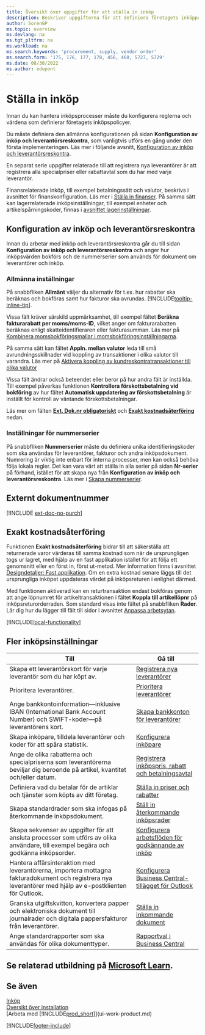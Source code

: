 ```yaml
---
title: Översikt över uppgifter för att ställa in inköp
description: Beskriver uppgifterna för att definiera företagets inköppolicyer och registrerar inköpsprocesserna.
author: SorenGP
ms.topic: overview
ms.devlang: na
ms.tgt_pltfrm: na
ms.workload: na
ms.search.keywords: 'procurement, supply, vendor order'
ms.search.form: '175, 176, 177, 178, 456, 460, 5727, 5729'
ms.date: 08/30/2022
ms.author: edupont
---
```

# Ställa in inköp

Innan du kan hantera inköpsprocesser måste du konfigurera reglerna och värdena som definierar företagets inköpspolicyer.

Du måste definiera den allmänna konfigurationen på sidan **Konfiguration av inköp och leverantörsreskontra**, som vanligtvis utförs en gång under den första implementeringen. Läs mer i följande avsnitt, [Konfiguration av inköp och leverantörsreskontra](#purchases-and-payables-setup).

En separat serie uppgifter relaterade till att registrera nya leverantörer är att registrera alla specialpriser eller rabattavtal som du har med varje leverantör.

Finansrelaterade inköp, till exempel betalningssätt och valutor, beskrivs i avsnittet för finanskonfiguration. Läs mer i [Ställa in finanser](finance-setup-finance.md). På samma sätt kan lagerrelaterade inköpsinställningar, till exempel enheter och artikelspårningskoder, finnas i [avsnittet lagerinställningar](inventory-setup-inventory.md).

## Konfiguration av inköp och leverantörsreskontra

Innan du arbetar med inköp och leverantörsreskontra går du till sidan **Konfiguration av inköp och leverantörsreskontra** och anger hur inköpsvärden bokförs och de nummerserier som används för dokument om leverantörer och inköp.

### Allmänna inställningar

På snabbfliken **Allmänt** väljer du alternativ för t.ex. hur rabatter ska beräknas och bokföras samt hur fakturor ska avrundas. [!INCLUDE[tooltip-inline-tip](includes/tooltip-inline-tip_md.md)].

Vissa fält kräver särskild uppmärksamhet, till exempel fältet **Beräkna fakturarabatt per moms/moms-ID**, vilket anger om fakturarabatten beräknas enligt skatteidentifieraren eller fakturasumman. Läs mer på [Kombinera momsbokföringsmallar i momsbokföringsinställningarna](finance-setup-vat.md#combine-vat-posting-groups-in-vat-posting-setups).

På samma sätt kan fältet **Appln. mellan valutor** leda till små avrundningsskillnader vid koppling av transaktioner i olika valutor till varandra. Läs mer på [Aktivera koppling av kundreskontratransaktioner till olika valutor](finance-how-enable-application-ledger-entries-different-currencies.md)

Vissa fält ändrar också beteendet eller beror på hur andra fält är inställda. Till exempel påverkas funktionen **Kontrollera förskottsbetalning vid bokföring** av hur fältet **Automatisk uppdatering av förskottsbetalning** är inställt för kontroll av väntande förskottsbetalningar.

Läs mer om fälten [**Ext. Dok.nr obligatoriskt**](#external-document-number) och [**Exakt kostnadsåterföring**](#exact-cost-reversing) nedan.

### Inställningar för nummerserier

På snabbfliken **Nummerserier** måste du definiera unika identifieringskoder som ska användas för leverantörer, fakturor och andra inköpsdokument. Numrering är viktig inte enbart för interna processer, men kan också behöva följa lokala regler. Det kan vara värt att ställa in alla serier på sidan **Nr-serier** på förhand, istället för att skapa nya från **Konfiguration av inköp och leverantörsreskontra**. Läs mer i [Skapa nummerserier](ui-create-number-series.md).

## Externt dokumentnummer

[!INCLUDE [ext-doc-no-purch](includes/ext-doc-no-purch.md)]

## Exakt kostnadsåterföring

Funktionen **Exakt kostnadsåterföring** bidrar till att säkerställa att returnerade varor värderas till samma kostnad som när de ursprungligen togs ur lagret, med hjälp av en fast applikation istället för att följa ett genomsnitt eller en först in, först ut-metod. Mer information finns i avsnittet [Designdetaljer: Fast applikation](design-details-item-application.md#fixed-application). Om en extra kostnad senare läggs till det ursprungliga inköpet uppdateras värdet på inköpsreturen i enlighet därmed.

Med funktionen aktiverad kan en returtransaktion endast bokföras genom att ange löpnumret för artikeltransaktionen i fältet **Koppla till artikellöpnr** på inköpsreturorderraden. Som standard visas inte fältet på snabbfliken **Rader**. Lär dig hur du lägger till fält till sidor i avsnittet [Anpassa arbetsytan](ui-personalization-user.md#to-start-personalizing-a-page-through-the-personalizing-banner).

[!INCLUDE[local-functionality](includes/local-functionality.md)]

## Fler inköpsinställningar

| Till | Gå till |
| --- | --- |
| Skapa ett leverantörskort för varje leverantör som du har köpt av. |[Registrera nya leverantörer](purchasing-how-register-new-vendors.md) |
| Prioritera leverantörer. |[Prioritera leverantörer](purchasing-how-prioritize-vendors.md) |
| Ange bankkontoinformation&mdash;inklusive IBAN (International Bank Account Number) och SWIFT-koder&mdash;på leverantörens kort. | [Skapa bankkonton för leverantörer](purchasing-how-set-up-vendors-bank-accounts.md) |
| Skapa inköpare, tilldela leverantörer och koder för att spåra statistik. |[Konfigurera inköpare](purchasing-how-setup-purchasers.md) |
| Ange de olika rabatterna och specialpriserna som leverantörerna beviljar dig beroende på artikel, kvantitet och/eller datum. |[Registrera inköpspris, rabatt och betalningsavtal](purchasing-how-record-purchase-price-discount-payment-agreements.md) |
| Definiera vad du betalar för de artiklar och tjänster som köpts av ditt företag.  | [Ställa in priser och rabatter](across-prices-and-discounts.md) |
| Skapa standardrader som ska infogas på återkommande inköpsdokument. | [Ställ in återkommande inköpsrader](purchasing-how-work-recurring-purchase-lines.md) |
| Skapa sekvenser av uppgifter för att ansluta processer som utförs av olika användare, till exempel begära och godkänna inköpsorder. | [Konfigurera arbetsflöden för godkännande av inköp](across-set-up-workflows.md) |
| Hantera affärsinteraktion med leverantörerna, importera mottagna fakturadokument och registrera nya leverantörer med hjälp av e-postklienten för Outlook. | [Konfigurera Business Central-tillägget för Outlook](admin-outlook.md) |
| Granska utgiftskvitton, konvertera papper och elektroniska dokument till journalrader och digitala pappersfakturor från leverantörer. | [Ställa in inkommande dokument](across-how-setup-income-documents.md) |
| Ange standardrapporter som ska användas för olika dokumenttyper. |[Rapportval i Business Central](across-report-selections.md)|

## Se relaterad utbildning på [Microsoft Learn](/learn/paths/trade-get-started-dynamics-365-business-central/).

## Se även

[Inköp](purchasing-manage-purchasing.md)  
[Översikt över installation](setup.md)  
[Arbeta med [!INCLUDE[prod_short](includes/prod_short.md)]](ui-work-product.md)

[!INCLUDE[footer-include](includes/footer-banner.md)]
